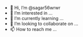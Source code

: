 - 👋 Hi, I’m @sagar56wrwr
- 👀 I’m interested in ...
- 🌱 I’m currently learning ...
- 💞️ I’m looking to collaborate on ...
- 📫 How to reach me ...

<!---
sagar56wrwr/sagar56wrwr is a ✨ special ✨ repository because its `README.md` (this file) appears on your GitHub profile.
You can click the Preview link to take a look at your changes.
--->
